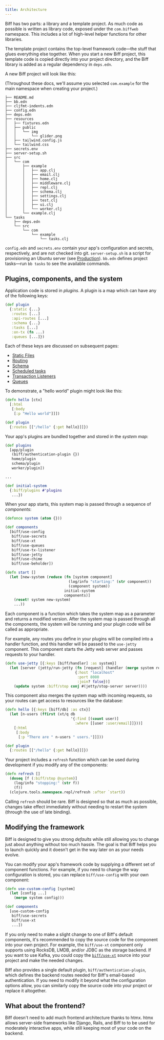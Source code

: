 ```yaml
---
title: Architecture
---
```


Biff has two parts: a library and a template project. As much code as
possible is written as library code, exposed under the `com.biffweb` namespace.
This includes a lot of high-level helper functions for other libraries.

The template project contains the top-level framework code&mdash;the stuff that glues
everything else together. When you start a new Biff project, this template code is
copied directly into your project directory, and the Biff library is added as a regular
dependency in `deps.edn`.

A new Biff project will look like this:

(Throughout these docs, we'll assume you selected `com.example` for the main
namespace when creating your project.)

```text
├── README.md
├── bb.edn
├── cljfmt-indents.edn
├── config.edn
├── deps.edn
├── resources
│   ├── fixtures.edn
│   ├── public
│   │   └── img
│   │       └── glider.png
│   ├── tailwind.config.js
│   └── tailwind.css
├── secrets.env
├── server-setup.sh
├── src
│   └── com
│       ├── example
│       │   ├── app.clj
│       │   ├── email.clj
│       │   ├── home.clj
│       │   ├── middleware.clj
│       │   ├── repl.clj
│       │   ├── schema.clj
│       │   ├── settings.clj
│       │   ├── test.clj
│       │   ├── ui.clj
│       │   └── worker.clj
│       └── example.clj
└── tasks
    ├── deps.edn
    └── src
        └── com
            └── example
                └── tasks.clj
```

`config.edn` and `secrets.env` contain your app's configuration and secrets,
respectively, and are not checked into git. `server-setup.sh` is a script for
provisioning an Ubuntu server (see [Production](/docs/reference/production/)).
`bb.edn` defines project tasks—run `bb tasks` to see the available
commands.

## Plugins, components, and the system

Application code is stored in *plugins*. A plugin is a map which can have any
of the following keys:

```clojure
(def plugin
  {:static {...}
   :routes [...]
   :api-routes [...]
   :schema {...}
   :tasks [...]
   :on-tx (fn ...)
   :queues [...]})
```

Each of these keys are discussed on subsequent pages:

 - [Static Files](/docs/reference/static-files/)
 - [Routing](/docs/reference/routing/)
 - [Schema](/docs/reference/schema/)
 - [Scheduled tasks](/docs/reference/scheduled-tasks/)
 - [Transaction Listeners](/docs/reference/transaction-listeners/)
 - [Queues](/docs/reference/queues/)

To demonstrate, a "hello world" plugin might look like this:

```clojure
(defn hello [ctx]
  [:html
   [:body
    [:p "Hello world"]]])

(def plugin
  {:routes [["/hello" {:get hello}]]})
```

Your app's plugins are bundled together and stored in the *system map*:

```clojure
(def plugins
  [app/plugin
   (biff/authentication-plugin {})
   home/plugin
   schema/plugin
   worker/plugin])

...

(def initial-system
  {:biff/plugins #'plugins
   ...})
```

When your app starts, this system map is passed through a sequence of *components*:

```clojure
(defonce system (atom {}))

(def components
  [biff/use-config
   biff/use-secrets
   biff/use-xt
   biff/use-queues
   biff/use-tx-listener
   biff/use-jetty
   biff/use-chime
   biff/use-beholder])

(defn start []
  (let [new-system (reduce (fn [system component]
                             (log/info "starting:" (str component))
                             (component system))
                           initial-system
                           components)]
    (reset! system new-system)
    ...))
```

Each component is a function which takes the system map as a parameter and
returns a modified version. After the system map is passed through all the
components, the system will be running and your plugin code will be called as
appropriate.

For example, any routes you define in your plugins will be compiled into a
handler function, and this handler will be passed to the `use-jetty` component.
This component starts the Jetty web server and passes requests to your handler.

```clojure
(defn use-jetty [{:keys [biff/handler] :as system}]
  (let [server (jetty/run-jetty (fn [request] (handler (merge system request)))
                                {:host "localhost"
                                 :port 8080
                                 :join? false})]
    (update system :biff/stop conj #(jetty/stop-server server))))
```

This component also merges the system map with incoming requests, so your
routes can get access to resources like the database:

```clojure
(defn hello [{:keys [biff/db] :as ctx}]
  (let [n-users (ffirst (xt/q db
                              '{:find [(count user)]
                                :where [[user :user/email]]}))]
    [:html
     [:body
      [:p "There are " n-users " users."]]]))

(def plugin
  {:routes [["/hello" {:get hello}]]})
```

Your project includes a `refresh` function which can be used during development
if you modify any of the components:

```clojure
(defn refresh []
  (doseq [f (:biff/stop @system)]
    (log/info "stopping:" (str f))
    (f))
  (clojure.tools.namespace.repl/refresh :after `start))
```

Calling `refresh` should be rare. Biff is designed so that as much as possible,
changes take effect immediately without needing to restart the system (through
the use of late binding).

## Modifying the framework

Biff is designed to give you strong *defaults* while still allowing you to
change just about anything without too much hassle. The goal is that Biff helps
you to launch quickly and it doesn't get in the way later on as your needs
evolve.

You can modify your app's framework code by supplying a different set of
component functions. For example, if you need to change the way configuration
is stored, you can replace `biff/use-config` with your own component:

```clojure
(defn use-custom-config [system]
  (let [config ...]
    (merge system config)))

(def components
  [use-custom-config
   biff/use-secrets
   biff/use-xt
   ...])
```

If you only need to make a slight change to one of Biff's default components, it's recommended
to copy the source code for the component into your own project. For example, the `biff/use-xt` component
only supports using RocksDB, LMDB, and/or JDBC as the storage backend. If you want to use Kafka, you
could copy the [`biff/use-xt`](/docs/api/xtdb#use-xt) source into your project and make the needed changes.

Biff also provides a single default plugin, `biff/authentication-plugin`, which
defines the backend routes needed for Biff's email-based authentication. If you
need to modify it beyond what the configuration options allow, you can
similarly copy the source code into your project or replace it altogether.

## What about the frontend?

Biff doesn't need to add much frontend architecture thanks to htmx. htmx allows
server-side frameworks like Django, Rails, and Biff to to be used for
moderately interactive apps, while still keeping most of your code on the
backend.
